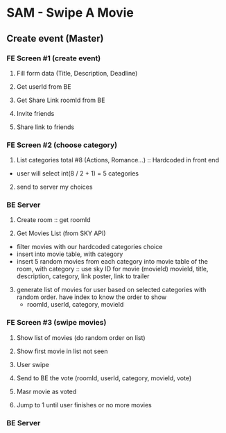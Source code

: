 # SAM - Swipe A Movie

## Create event (Master)

### FE Screen #1 (create event)
1. Fill form data (Title, Description, Deadline)

2. Get userId from BE

3. Get Share Link roomId from BE

4. Invite friends

5. Share link to friends

### FE Screen #2 (choose category)
1. List categories total #8 (Actions, Romance...) :: Hardcoded in front end
  - user will select int(8 / 2 + 1) = 5 categories

2. send to server my choices

### BE Server
1. Create room :: get roomId

2. Get Movies List (from SKY API)
  - filter movies with our hardcoded categories choice
  - insert into movie table, with category
  - insert 5 random movies from each category into movie table of the room, with category :: use sky ID for movie (movieId)
  movieId, title, description, category, link poster, link to trailer

3. generate list of movies for user based on selected categories with random order. have index to know the order to show
    - roomId, userId, category, movieId

### FE Screen #3 (swipe movies)
1. Show list of movies (do random order on list)

2. Show first movie in list not seen

3. User swipe

4. Send to BE the vote (roomId, userId, category, movieId, vote)

5. Masr movie as voted

6. Jump to 1 until user finishes or no more movies

### BE Server
